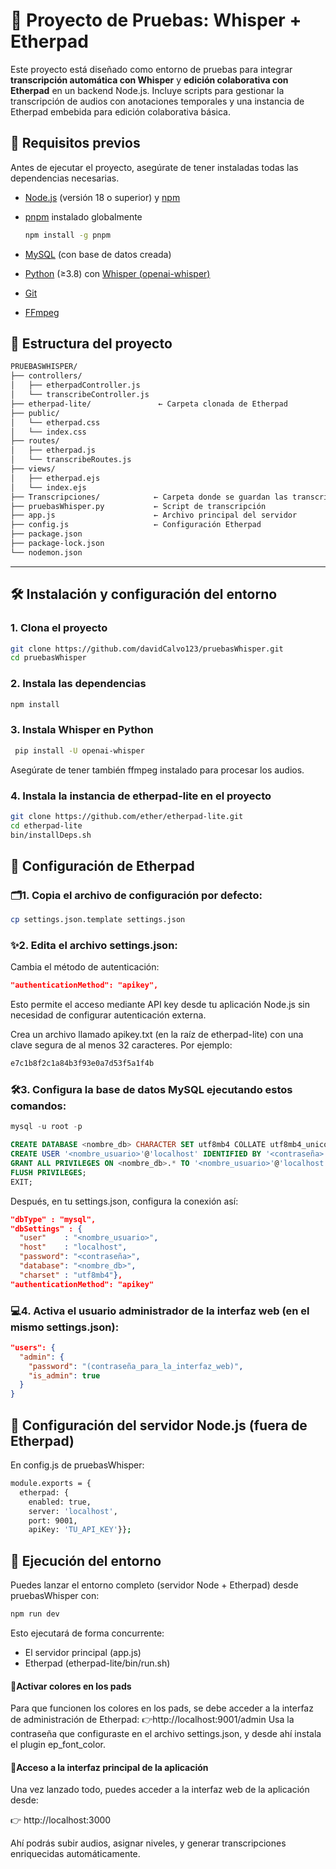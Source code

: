 # 📝 Proyecto de Pruebas: Whisper + Etherpad

Este proyecto está diseñado como entorno de pruebas para integrar **transcripción automática con Whisper** y **edición colaborativa con Etherpad** en un backend Node.js. Incluye scripts para gestionar la transcripción de audios con anotaciones temporales y una instancia de Etherpad embebida para edición colaborativa básica.

## 🚀 Requisitos previos


Antes de ejecutar el proyecto, asegúrate de tener instaladas todas las dependencias necesarias.

- [Node.js](https://nodejs.org/) (versión 18 o superior) y [npm](https://www.npmjs.com/) 
- [pnpm](https://pnpm.io/) instalado globalmente

  ```bash
  npm install -g pnpm
  ```
- [MySQL](https://www.mysql.com/) (con base de datos creada)
- [Python](https://www.python.org/) (≥3.8) con [Whisper (openai-whisper)](https://github.com/openai/whisper)
- [Git](https://git-scm.com/)
- [FFmpeg](https://ffmpeg.org/download.html)


## 📁 Estructura del proyecto
```bash
PRUEBASWHISPER/
├── controllers/
│   ├── etherpadController.js
│   └── transcribeController.js
├── etherpad-lite/               ← Carpeta clonada de Etherpad 
├── public/
│   └── etherpad.css
│   └── index.css
├── routes/
│   ├── etherpad.js
│   └── transcribeRoutes.js
├── views/
│   ├── etherpad.ejs
│   └── index.ejs
├── Transcripciones/            ← Carpeta donde se guardan las transcripciones
├── pruebasWhisper.py           ← Script de transcripción
├── app.js                      ← Archivo principal del servidor
├── config.js                   ← Configuración Etherpad
├── package.json
├── package-lock.json
└── nodemon.json
```
---

## 🛠️ Instalación y configuración del entorno

### 1. Clona el proyecto

```bash
git clone https://github.com/davidCalvo123/pruebasWhisper.git
cd pruebasWhisper
```

### 2. Instala las dependencias
```bash
npm install
```
### 3. Instala Whisper en Python
```bash
 pip install -U openai-whisper
```
Asegúrate de tener también ffmpeg instalado para procesar los audios.

### 4. Instala la instancia de etherpad-lite en el proyecto
```bash
git clone https://github.com/ether/etherpad-lite.git
cd etherpad-lite
bin/installDeps.sh
```
## 🔧  Configuración de Etherpad

### 🗂️1. Copia el archivo de configuración por defecto:
```bash
cp settings.json.template settings.json
```
###  ✨2. Edita el archivo settings.json:
Cambia el método de autenticación:
```json
"authenticationMethod": "apikey",
```
Esto permite el acceso mediante API key desde tu aplicación Node.js sin necesidad de configurar autenticación externa.

Crea un archivo llamado apikey.txt (en la raíz de etherpad-lite) con una clave segura de al menos 32 caracteres. Por ejemplo:
```bash
e7c1b8f2c1a84b3f93e0a7d53f5a1f4b
```
###  🛠️3. Configura la base de datos MySQL ejecutando estos comandos:
```sql
mysql -u root -p   

CREATE DATABASE <nombre_db> CHARACTER SET utf8mb4 COLLATE utf8mb4_unicode_ci;
CREATE USER '<nombre_usuario>'@'localhost' IDENTIFIED BY '<contraseña>';
GRANT ALL PRIVILEGES ON <nombre_db>.* TO '<nombre_usuario>'@'localhost';
FLUSH PRIVILEGES;
EXIT;
```
Después, en tu settings.json, configura la conexión así:

```json
"dbType" : "mysql",
"dbSettings" : {
  "user"    : "<nombre_usuario>",
  "host"    : "localhost",
  "password": "<contraseña>",
  "database": "<nombre_db>",
  "charset" : "utf8mb4"},
"authenticationMethod": "apikey"
```
### 💻4. Activa el usuario administrador de la interfaz web (en el mismo settings.json):
```json
"users": {
  "admin": {
    "password": "(contraseña_para_la_interfaz_web)",
    "is_admin": true
  }
}
```

## 🧠  Configuración del servidor Node.js (fuera de Etherpad)

En config.js de pruebasWhisper:
```bash
module.exports = {
  etherpad: {
    enabled: true,
    server: 'localhost',
    port: 9001,
    apiKey: 'TU_API_KEY'}};
```
## 🚀  Ejecución del entorno

Puedes lanzar el entorno completo (servidor Node + Etherpad) desde pruebasWhisper con:
```bash
npm run dev
```
Esto ejecutará de forma concurrente:
- El servidor principal (app.js)
- Etherpad (etherpad-lite/bin/run.sh)

#### 🎨Activar colores en los pads
Para que funcionen los colores en los pads, se debe acceder a la interfaz de administración de Etherpad:
👉http://localhost:9001/admin 
Usa la contraseña que configuraste en el archivo settings.json, y desde ahí instala el plugin ep_font_color.

####  📍Acceso a la interfaz principal de la aplicación
Una vez lanzado todo, puedes acceder a la interfaz web de la aplicación desde:

👉 http://localhost:3000

Ahí podrás subir audios, asignar niveles, y generar transcripciones enriquecidas automáticamente.
